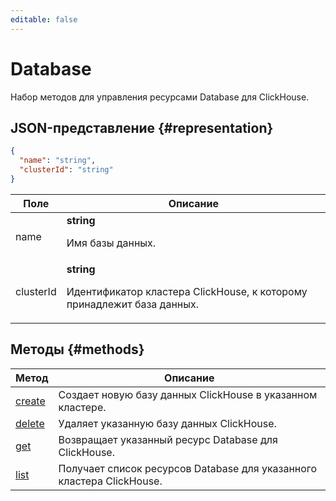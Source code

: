 ```yaml
---
editable: false
---
```


# Database
Набор методов для управления ресурсами Database для ClickHouse.
## JSON-представление {#representation}
```json 
{
  "name": "string",
  "clusterId": "string"
}
```
 
Поле | Описание
--- | ---
name | **string**<br><p>Имя базы данных.</p> 
clusterId | **string**<br><p>Идентификатор кластера ClickHouse, к которому принадлежит база данных.</p> 

## Методы {#methods}
Метод | Описание
--- | ---
[create](create.md) | Создает новую базу данных ClickHouse в указанном кластере.
[delete](delete.md) | Удаляет указанную базу данных ClickHouse.
[get](get.md) | Возвращает указанный ресурс Database для ClickHouse.
[list](list.md) | Получает список ресурсов Database для указанного кластера ClickHouse.